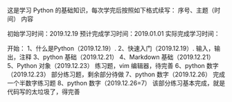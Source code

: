 这是学习 Python 的基础知识，每次学完后按照如下格式续写：
序号、主题（时间）
内容

初始学习时间：2019.12.19
预计完成学习时间：2019.01.01
实际完成学习时间：

开始：
1、什么是Python（2019.12.19）.
2、快速入门（2019.12.19）.
输入，输出，注释
3、python 基础（2019.12.21）
4、Markdown 基础（2019.12.21）
5、Python 对象（2019.12.23）
练习题，vim 编辑器，待完善
6、python 数字（2019.12.23）
部分练习题，剩余部分待做
7、python 数字（2019.12.26）
完成一个半数字练习题
8、python 数字（2019.12.26=7）
该部分练习基本完成，就是代码写的太垃圾了，得完善